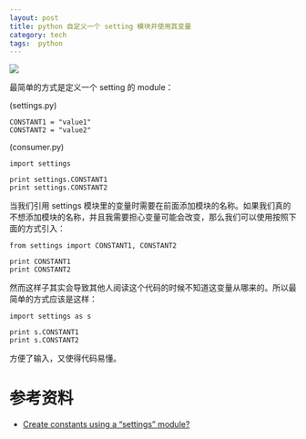 ```yaml
---
layout: post
title: python 自定义一个 setting 模块并使用其变量
category: tech
tags:  python
---
```

![](/assets/img/python.jpg)

最简单的方式是定义一个 setting 的 module：

(settings.py)

```
CONSTANT1 = "value1"
CONSTANT2 = "value2"
```

(consumer.py)

```
import settings

print settings.CONSTANT1
print settings.CONSTANT2
```

当我们引用 settings 模块里的变量时需要在前面添加模块的名称。如果我们真的不想添加模块的名称，并且我需要担心变量可能会改变，那么我们可以使用按照下面的方式引入：

```
from settings import CONSTANT1, CONSTANT2

print CONSTANT1
print CONSTANT2
```

然而这样子其实会导致其他人阅读这个代码的时候不知道这变量从哪来的。所以最简单的方式应该是这样：
```
import settings as s

print s.CONSTANT1
print s.CONSTANT2
```

方便了输入，又使得代码易懂。

# 参考资料

* [Create constants using a “settings” module?](https://stackoverflow.com/questions/3824455/create-constants-using-a-settings-module)
